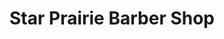 ---
title: "Star Prairie Barber Shop"
url: /star-prairie/star-prairie-barber-shop/
shop: Friseur
---